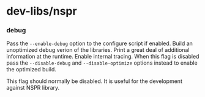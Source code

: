 # dev-libs/nspr

### debug
Pass the `--enable-debug` option to the configure script if enabled. Build an unoptimized debug verion of the libraries. Print a great deal of additional information at the runtime. Enable internal tracing. When this flag is disabled pass the `--disable-debug` and `--disable-optimize` options instead to enable the optimized build.

This flag should normally be disabled. It is useful for the development against NSPR library.
